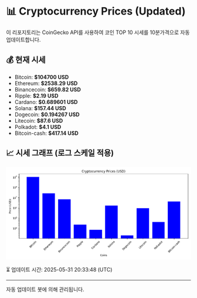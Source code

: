 
# 📊 Cryptocurrency Prices (Updated)

이 리포지토리는 CoinGecko API를 사용하여 코인 TOP 10 시세를 10분가격으로 자동 업데이트합니다.

## 💰 현재 시세
- Bitcoin: **$104700 USD**
- Ethereum: **$2538.29 USD**
- Binancecoin: **$659.82 USD**
- Ripple: **$2.19 USD**
- Cardano: **$0.689601 USD**
- Solana: **$157.44 USD**
- Dogecoin: **$0.194267 USD**
- Litecoin: **$87.6 USD**
- Polkadot: **$4.1 USD**
- Bitcoin-cash: **$417.14 USD**

## 📈 시세 그래프 (로그 스케일 적용)
![Crypto Prices](crypto_prices.png)

⏳ 업데이트 시간: 2025-05-31 20:33:48 (UTC)

---
자동 업데이트 봇에 의해 관리됩니다.
